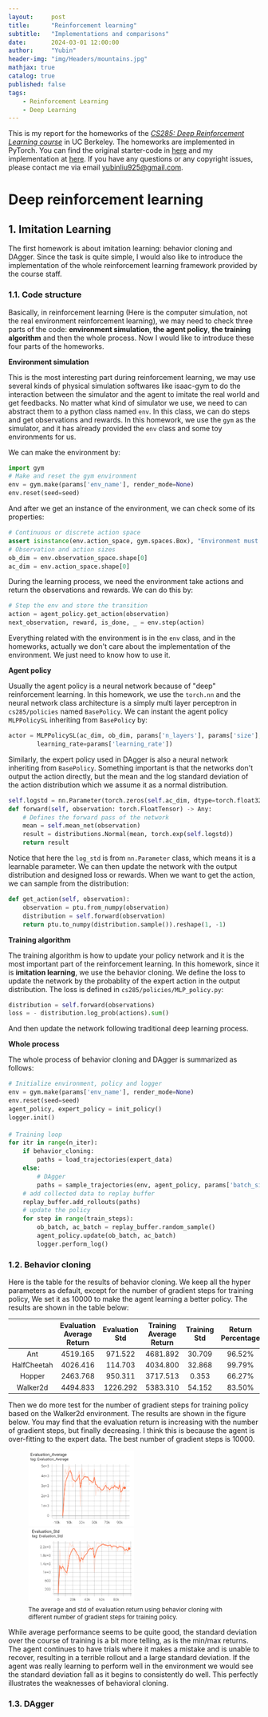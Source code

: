 ```yaml
---
layout:     post
title:      "Reinforcement learning"
subtitle:   "Implementations and comparisons"
date:       2024-03-01 12:00:00
author:     "Yubin"
header-img: "img/Headers/mountains.jpg"
mathjax: true
catalog: true
published: false
tags:
    - Reinforcement Learning
    - Deep Learning
---
```


This is my report for the homeworks of the [*CS285: Deep Reinforcement Learning course*](http://rail.eecs.berkeley.edu/deeprlcourse/) in UC Berkeley. The homeworks are implemented in PyTorch. You can find the original starter-code in [here](https://github.com/berkeleydeeprlcourse/homework_fall2023) and my implementation at [here](https://github.com/Nephritebin/Course-UCB-CS285-DeepRL). If you have any questions or any copyright issues, please contact me via email yubinliu925@gmail.com.

# Deep reinforcement learning

## 1. Imitation Learning

The first homework is about imitation learning: behavior cloning and DAgger. Since the task is quite simple, I would also like to introduce the implementation of the whole reinforcement learning framework provided by the course staff.

### 1.1. Code structure

Basically, in reinforcement learning (Here is the computer simulation, not the real environment reinforcement learning), we may need to check three parts of the code: **environment simulation**, **the agent policy**, **the training algorithm** and then the whole process. Now I would like to introduce these four parts of the homeworks.

**Environment simulation**

This is the most interesting part during reinforcement learning, we may use several kinds of physical simulation softwares like isaac-gym to do the interaction between the simulator and the agent to imitate the real world and get feedbacks. No matter what kind of simulator we use, we need to can abstract them to a python class named `env`. In this class, we can do steps and get observations and rewards. In this homework, we use the `gym` as the simulator, and it has already provided the `env` class and some toy environments for us.  

We can make the environment by:
```python
import gym
# Make and reset the gym environment
env = gym.make(params['env_name'], render_mode=None)
env.reset(seed=seed)
```
And after we get an instance of the environment, we can check some of its properties:
```python
# Continuous or discrete action space
assert isinstance(env.action_space, gym.spaces.Box), "Environment must be continuous"
# Observation and action sizes
ob_dim = env.observation_space.shape[0]
ac_dim = env.action_space.shape[0]
```
During the learning process, we need the environment take actions and return the observations and rewards. We can do this by:
```python
# Step the env and store the transition
action = agent_policy.get_action(observation)
next_observation, reward, is_done, _ = env.step(action)
```
Everything related with the environment is in the `env` class, and in the homeworks, actually we don't care about the implementation of the environment. We just need to know how to use it.

**Agent policy**

Usually the agent policy is a neural network because of "deep" reinforcement learning. In this homework, we use the `torch.nn` and the neural network class architecture is a simply multi layer perceptron in `cs285/policies` named `BasePolicy`. We can instant the agent policy `MLPPolicySL` inheriting from `BasePolicy` by:
```python
actor = MLPPolicySL(ac_dim, ob_dim, params['n_layers'], params['size'],
        learning_rate=params['learning_rate'])
```
Similarly, the expert policy used in DAgger is also a neural network inheriting from `BasePolicy`. Something important is that the networks don't output the action directly, but the mean and the log standard deviation of the action distribution which we assume it as a normal distribution.
```python
self.logstd = nn.Parameter(torch.zeros(self.ac_dim, dtype=torch.float32))
def forward(self, observation: torch.FloatTensor) -> Any:
    # Defines the forward pass of the network
    mean = self.mean_net(observation)
    result = distributions.Normal(mean, torch.exp(self.logstd))
    return result
```
Notice that here the `log_std` is from `nn.Parameter` class, which means it is a learnable parameter. We can then update the network with the output distribution and designed loss or rewards. When we want to get the action, we can sample from the distribution:
```python
def get_action(self, observation):
    observation = ptu.from_numpy(observation)
    distribution = self.forward(observation)
    return ptu.to_numpy(distribution.sample()).reshape(1, -1)
```

**Training algorithm**

The training algorithm is how to update your policy network and it is the most important part of the reinforcement learning. In this homework, since it is **imitation learning**, we use the behavior cloning. We define the loss to update the network by the probablity of the expert action in the output distribution. The loss is defined in `cs285/policies/MLP_policy.py`:
```python
distribution = self.forward(observations)
loss = - distribution.log_prob(actions).sum()
```
And then update the network following traditional deep learning process.

**Whole process**

The whole process of behavior cloning and DAgger is summarized as follows:
```python
# Initialize environment, policy and logger
env = gym.make(params['env_name'], render_mode=None)
env.reset(seed=seed)
agent_policy, expert_policy = init_policy()
logger.init()

# Training loop
for itr in range(n_iter):
    if behavior_cloning:
        paths = load_trajectories(expert_data)
    else:
        # DAgger
        paths = sample_trajectories(env, agent_policy, params['batch_size'], params['ep_len'])
    # add collected data to replay buffer
    replay_buffer.add_rollouts(paths)
    # update the policy
    for step in range(train_steps):
        ob_batch, ac_batch = replay_buffer.random_sample()
        agent_policy.update(ob_batch, ac_batch)
        logger.perform_log()
```

### 1.2. Behavior cloning

Here is the table for the results of behavior cloning. We keep all the hyper parameters as default, except for the number of gradient steps for training policy, We set it as 10000 to make the agent learning a better policy. The results are shown in the table below:

|             | Evaluation Average Return | Evaluation Std | Training Average Return | Training Std | Return Percentage |
|:-----------:|:-------------------------:|:--------------:|:-----------------------:|:------------:|:-----------------:|
|     Ant     |          4519.165         |     971.522    |         4681.892        |    30.709    |       96.52%      |
| HalfCheetah |          4026.416         |     114.703    |         4034.800        |    32.868    |       99.79%      |
|    Hopper   |          2463.768         |     950.311    |         3717.513        |     0.353    |       66.27%      |
|   Walker2d  |          4494.833         |     1226.292    |         5383.310        |    54.152    |       83.50%      |

Then we do more test for the number of gradient steps for training policy based on the Walker2d environment. The results are shown in the figure below. You may find that the evaluation return is increasing with the number of gradient steps, but finally decreasing. I think this is because the agent is over-fitting to the expert data. The best number of gradient steps is 10000.

<figure>
    <img width="50%" align="middle" src="/img/Notes/2024-01/average_bc.png" style="margin-top: 0px; margin-bottom: 5px"/>
    <img width="50%" align="middle" src="/img/Notes/2024-01/std_bc.png" style="margin-top: 0px; margin-bottom: 5px"/>
    <div style="font-size: 12px; text-align: start; margin-top: 0px;">
    The average and std of evaluation return using behavior cloning with different number of gradient steps for training policy.
    </div>
</figure>

While average performance seems to be quite good, the standard deviation over the course of training is a bit more telling, as is the min/max returns. The agent continues to have trials where it makes a mistake and is unable to recover, resulting in a terrible rollout and a large standard deviation. If the agent was really learning to perform well in the environment we would see the standard deviation fall as it begins to consistently do well. This perfectly illustrates the weaknesses of behavioral cloning.

### 1.3. DAgger

